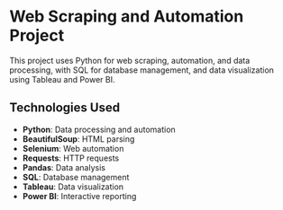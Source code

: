 # Web Scraping and Automation Project

This project uses Python for web scraping, automation, and data processing, with SQL for database management, and data visualization using Tableau and Power BI.

## Technologies Used

- **Python**: Data processing and automation
- **BeautifulSoup**: HTML parsing
- **Selenium**: Web automation
- **Requests**: HTTP requests
- **Pandas**: Data analysis
- **SQL**: Database management
- **Tableau**: Data visualization
- **Power BI**: Interactive reporting

